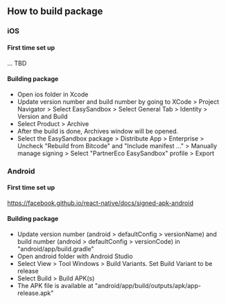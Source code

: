 ## How to build package

### iOS

#### First time set up
... TBD

#### Building package
- Open ios folder in Xcode
- Update version number and build number by going to XCode > Project Navigator > Select EasySandbox > Select General Tab > Identity > Version and Build
- Select Product > Archive
- After the build is done, Archives window will be opened.
- Select the EasySandbox package > Distribute App > Enterprise > Uncheck "Rebuild from Bitcode" and "Include manifest ..." > Manually manage signing > Select "PartnerEco EasySandbox" profile > Export

### Android

#### First time set up

https://facebook.github.io/react-native/docs/signed-apk-android


#### Building package
- Update version number (android > defaultConfig > versionName) and build number (android > defaultConfig > versionCode) in "android/app/build.gradle"
- Open android folder with Android Studio
- Select View > Tool Windows > Build Variants. Set Build Variant to be release
- Select Build > Build APK(s)
- The APK file is available at "android/app/build/outputs/apk/app-release.apk"